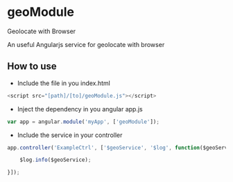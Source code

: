 # geoModule
Geolocate with Browser

An useful Angularjs service for geolocate with browser

## How to use

- Include the file in you index.html

```javascript
<script src="[path]/[to]/geoModule.js"></script>
```

- Inject the dependency in you angular app.js

```javascript
var app = angular.module('myApp', ['geoModule']);
```

- Include the service in your controller

```javascript
app.controller('ExampleCtrl', ['$geoService', '$log', function($geoService, $log){

	$log.info($geoService);

}]);
```

